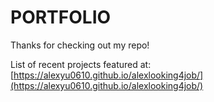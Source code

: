 # PORTFOLIO

Thanks for checking out my repo!

List of recent projects featured at: [https://alexyu0610.github.io/alexlooking4job/](https://alexyu0610.github.io/alexlooking4job/)
